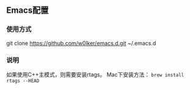 ## Emacs配置

### 使用方式
git clone https://github.com/w0lker/emacs.d.git ~/.emacs.d

### 说明
如果使用C++主模式，则需要安装rtags。
Mac下安装方法：
`brew install rtags --HEAD`

